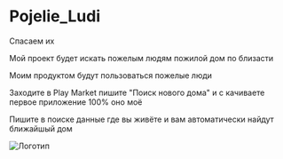 # Pojelie_Ludi

Спасаем их

Мой проект будет искать пожелым людям пожилой дом по близасти

Моим продуктом будут пользоваться пожелые люди

Заходите в Play Market пишите "Поиск нового дома" и с качиваете первое приложение 100% оно моё

Пишите в поиске данные где вы живёте и вам автоматически найдут ближайшый дом

![Логотип](c:\Users\user\Desktop\free-icon-retirement-home-5488275.png 'Логотип ДОМА')
